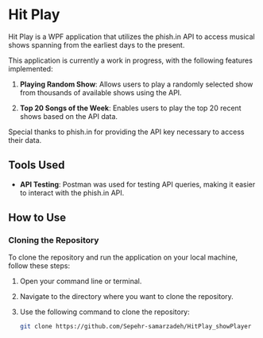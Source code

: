 # Hit Play

Hit Play is a WPF application that utilizes the phish.in API to access musical shows spanning from the earliest days to the present.

This application is currently a work in progress, with the following features implemented:

1. **Playing Random Show**: Allows users to play a randomly selected show from thousands of available shows using the API.

2. **Top 20 Songs of the Week**: Enables users to play the top 20 recent shows based on the API data.

Special thanks to phish.in for providing the API key necessary to access their data.

## Tools Used

- **API Testing**: Postman was used for testing API queries, making it easier to interact with the phish.in API.

## How to Use

### Cloning the Repository

To clone the repository and run the application on your local machine, follow these steps:

1. Open your command line or terminal.

2. Navigate to the directory where you want to clone the repository.

3. Use the following command to clone the repository:
   ```bash
   git clone https://github.com/Sepehr-samarzadeh/HitPlay_showPlayer
